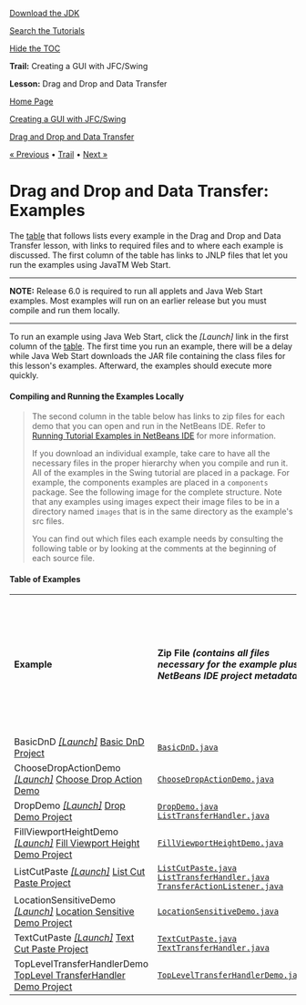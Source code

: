 [Download
the JDK](http://java.sun.com/javase/6/download.jsp)
  
[Search the
Tutorials](../../../search.html)
  
[Hide the TOC](javascript:toggleLeft())

**Trail:** Creating a GUI with JFC/Swing
  
**Lesson:** Drag and Drop and Data Transfer

[Home Page](../../../index.html)
>
[Creating a GUI with JFC/Swing](../../index.html)
>
[Drag and Drop and Data Transfer](index.html)

[« Previous](../../examples/components/index.html) • [Trail](../../TOC.html) • [Next »](../../examples/misc/index.html)

# Drag and Drop and Data Transfer: Examples

The [table](#table) that follows
lists every example in the Drag and Drop and Data Transfer lesson,
with links to required files and to where each example is discussed.
The first column of the table has links
to JNLP files
that let you run the examples using
JavaTM Web Start.

---

**NOTE:** Release 6.0 is required to run all applets and
Java Web Start examples. Most examples will run on an earlier
release but you must compile and run them locally.

---

To run an example using Java Web Start,
click the *[Launch]* link in the first column of the
[table](#table).
The first time you run an example,
there will be a delay
while Java Web Start downloads the JAR file
containing the class files for this lesson's examples.
Afterward, the examples should execute more quickly.

#### Compiling and Running the Examples Locally

> The second column in the table below has links to zip files for each
> demo that you can open and run in the NetBeans IDE. Refer to
> [Running Tutorial Examples in NetBeans IDE](../../../information/examples.html) for more information.
>
> If you download an individual example,
> take care to have all the necessary files
> in the proper hierarchy when you compile and run it.
> All of the examples in the Swing tutorial are placed in
> a package. For example, the components examples are placed
> in a `components` package.
> See the following image for the complete structure.
> Note that any examples using images expect their image files
> to be in a directory named `images`
> that is in the same directory as the example's src files.
>
> You can find out which files each example needs by consulting the
> following table or by looking at the comments at the beginning of
> each source file.

#### Table of Examples

|  |  |  |  |  |
| --- | --- | --- | --- | --- |
| **Example** | **Zip File   *(contains all files necessary for the example plus NetBeans IDE project metadata)*** | **Source Files *(first file has the main method, except for examples that run only as applets)*** | **Image & Other Files** | **Where Described** |
| BasicDnD [*[Launch]*](http://download.oracle.com/javase/tutorialJWS/uiswing/dnd/ex6/BasicDnD.jnlp) [Basic DnD Project](../zipfiles/dnd-BasicDnDProject.zip) | [`BasicDnD.java`](BasicDnDProject/src/dnd/BasicDnD.java) | |  | [Demo - BasicDnD](../../dnd/basicdemo.html) |
| ChooseDropActionDemo [*[Launch]*](http://download.oracle.com/javase/tutorialJWS/uiswing/dnd/ex6/ChooseDropActionDemo.jnlp) [Choose Drop Action Demo](../zipfiles/dnd-ChooseDropActionDemoProject.zip) | [`ChooseDropActionDemo.java`](ChooseDropActionDemoProject/src/dnd/ChooseDropActionDemo.java) | |  | [Demo - ChooseDropAction](../../dnd/dropactiondemo.html) |
| DropDemo [*[Launch]*](http://download.oracle.com/javase/tutorialJWS/uiswing/dnd/ex6/DropDemo.jnlp) [Drop Demo Project](../zipfiles/dnd-DropDemoProject.zip) | [`DropDemo.java`](DropDemoProject/src/dnd/DropDemo.java)  [`ListTransferHandler.java`](DropDemoProject/src/dnd/ListTransferHandler.java) | |  | [Demo - Drop List](../../dnd/dropmodedemo.html) |
| FillViewportHeightDemo [*[Launch]*](http://download.oracle.com/javase/tutorialJWS/uiswing/dnd/ex6/FillViewportHeightDemo.jnlp) [Fill Viewport Height Demo Project](../zipfiles/dnd-FillViewportHeightDemoProject.zip) | [`FillViewportHeightDemo.java`](FillViewportHeightDemoProject/src/dnd/FillViewportHeightDemo.java) | |  | [Empty Table Drop](../../dnd/emptytable.html) |
| ListCutPaste [*[Launch]*](http://download.oracle.com/javase/tutorialJWS/uiswing/dnd/ex6/ListCutPaste.jnlp) [List Cut Paste Project](../zipfiles/dnd-ListCutPasteProject.zip) | [`ListCutPaste.java`](ListCutPasteProject/src/dnd/ListCutPaste.java)  [`ListTransferHandler.java`](ListCutPasteProject/src/dnd/ListTransferHandler.java)  [`TransferActionListener.java`](ListCutPasteProject/src/dnd/TransferActionListener.java) | |  | [CCP in a non-Text Component](../../dnd/listpaste.html) |
| LocationSensitiveDemo [*[Launch]*](http://download.oracle.com/javase/tutorialJWS/uiswing/dnd/ex6/LocationSensitiveDemo.jnlp) [Location Sensitive Demo Project](../zipfiles/dnd-LocationSensitiveDemoProject.zip) | [`LocationSensitiveDemo.java`](LocationSensitiveDemoProject/src/dnd/LocationSensitiveDemo.java) | |  | [Demo - LocationSensitiveDemo](../../dnd/locsensitivedemo.html) |
| TextCutPaste [*[Launch]*](http://download.oracle.com/javase/tutorialJWS/uiswing/dnd/ex6/TextCutPaste.jnlp) [Text Cut Paste Project](../zipfiles/dnd-TextCutPasteProject.zip) | [`TextCutPaste.java`](TextCutPasteProject/src/dnd/TextCutPaste.java)  [`TextTransferHandler.java`](TextCutPasteProject/src/dnd/TextTransferHandler.java) | |  | [CCP in a Text Component](../../dnd/textpaste.html) |
| TopLevelTransferHandlerDemo [TopLevel TransferHandler Demo Project](../zipfiles/dnd-TopLevelTransferHandlerDemoProject.zip) | [`TopLevelTransferHandlerDemo.java`](TopLevelTransferHandlerDemoProject/src/dnd/TopLevelTransferHandlerDemo.java) | |  | [Top-Level Drop](../../dnd/toplevel.html) |